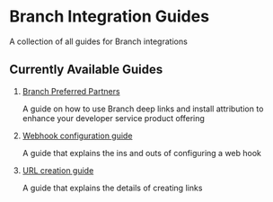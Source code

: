 Branch Integration Guides
=========================

A collection of all guides for Branch integrations

## Currently Available Guides
1. [Branch Preferred Partners](https://github.com/BranchMetrics/Branch-Integration-Guides/bpp-guide.md)

    A guide on how to use Branch deep links and install attribution to enhance your developer service product offering

1. [Webhook configuration guide](https://github.com/BranchMetrics/Branch-Integration-Guides/webhook-guide.md)

    A guide that explains the ins and outs of configuring a web hook

2. [URL creation guide](https://github.com/BranchMetrics/Branch-Integration-Guides/url-creation-guide.md)

    A guide that explains the details of creating links
